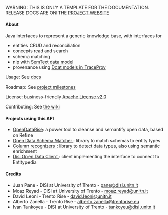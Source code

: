<p class="jedoc-to-strip">
WARNING: THIS IS ONLY A TEMPLATE FOR THE DOCUMENTATION. <br/>
RELEASE DOCS ARE ON THE <a href="http://opendatatrentino.github.io/openentity-api/" target="_blank">PROJECT WEBSITE</a>
</p>

#### About

Java interfaces to represent a generic knowledge base, with interfaces for 

* entities CRUD and reconciliation
* concepts read and search
* schema matching
* nlp with <a href="https://github.com/opendatatrentino/semtext" target="_blank">SemText data model</a>
* provenance using <a href="https://github.com/opendatatrentino/traceprov" target="_blank">Dcat models in TraceProv</a>

Usage: See [docs](docs)

Roadmap: See <a href="../../milestones" target="_blank">project milestones</a>

License: business-friendly <a href="LICENSE.txt" target="_blank">Apache License v2.0</a>

Contributing: See <a href="../../wiki" target="_blank">the wiki</a>


#### Projects using this API

* <a href="https://github.com/opendatatrentino/OpenDataRise" target="_blank"> OpenDataRise</a>: a power tool to cleanse and semantify open data, based on Refine
* <a href="https://github.com/opendatatrentino/opendata-schema-matcher" target="_blank"> Open Data Schema Matcher </a>: library to match schemas to entity types
* <a href="https://github.com/opendatatrentino/column-recognizers" target="_blank"> Column recognizers </a>: library to detect data types, also using semantic enrichment
* <a href="https://github.com/opendatatrentino/disi-open-data-client" target="_blank"> Disi Open Data Client </a>: client implementing the interface to connect to Entitypedia


#### Credits


* Juan Pane - DISI at University of Trento - pane@disi.unitn.it
* Moaz Reyad - DISI at University of Trento - moaz.reyad@unitn.it
* David Leoni - Trento Rise - david.leoni@unitn.it
* Alberto Zanella - Trento Rise - alberto.zanella@trentorise.eu
* Ivan Tankoyeu - DISI at University of Trento - tankoyeu@disi.unitn.it
